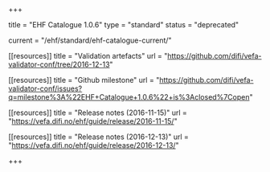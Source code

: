+++

title = "EHF Catalogue 1.0.6"
type = "standard"
status = "deprecated"

current = "/ehf/standard/ehf-catalogue-current/"

[[resources]]
title = "Validation artefacts"
url = "https://github.com/difi/vefa-validator-conf/tree/2016-12-13"

[[resources]]
title = "Github milestone"
url = "https://github.com/difi/vefa-validator-conf/issues?q=milestone%3A%22EHF+Catalogue+1.0.6%22+is%3Aclosed%7Copen"

[[resources]]
title = "Release notes (2016-11-15)"
url = "https://vefa.difi.no/ehf/guide/release/2016-11-15/"

[[resources]]
title = "Release notes (2016-12-13)"
url = "https://vefa.difi.no/ehf/guide/release/2016-12-13/"

+++
